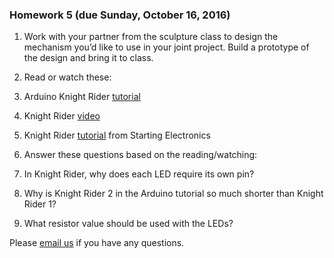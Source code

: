 ### Homework 5 (due Sunday, October 16, 2016)

1. Work with your partner from the sculpture class to design the mechanism you’d
like to use in your joint project. Build a prototype of the design and bring
it to class.

2. Read or watch these:
  2. Arduino Knight Rider [tutorial](https://www.arduino.cc/en/Tutorial/KnightRider)
  2. Knight Rider [video](https://www.youtube.com/watch?v=khD59VExpp0)
  2. Knight Rider [tutorial](https://startingelectronics.org/beginners/start-electronics-now/tut4-arduino-knight-rider/) from Starting Electronics
3. Answer these questions based on the reading/watching:
  3. In Knight Rider, why does each LED require its own pin?
  3. Why is Knight Rider 2 in the Arduino tutorial so much shorter than Knight Rider 1?
  3. What resistor value should be used with the LEDs?

Please [email us](mailto:jzamfirescupereira@cca.edu,mshiloh@cca.edu) if you have any questions.

